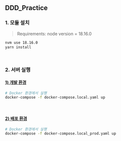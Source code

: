 ## DDD_Practice

### 1. 모듈 설치

> Requirements: node version = 18.16.0

```bash
nvm use 18.16.0
yarn install
```

</br>

### 2. 서버 실행

#### <U> 1) 개발 환경 </U>

```bash
# Docker 환경에서 실행
docker-compose -f docker-compose.local.yaml up
```

</br>

#### <U> 2) 배포 환경 </U>

```bash
# Docker 환경에서 실행
docker-compose -f docker-compose.local_prod.yaml up
```
